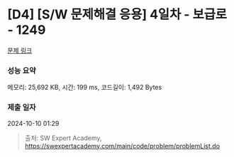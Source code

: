 # [D4] [S/W 문제해결 응용] 4일차 - 보급로 - 1249 

[문제 링크](https://swexpertacademy.com/main/code/problem/problemDetail.do?contestProbId=AV15QRX6APsCFAYD) 

### 성능 요약

메모리: 25,692 KB, 시간: 199 ms, 코드길이: 1,492 Bytes

### 제출 일자

2024-10-10 01:29



> 출처: SW Expert Academy, https://swexpertacademy.com/main/code/problem/problemList.do
